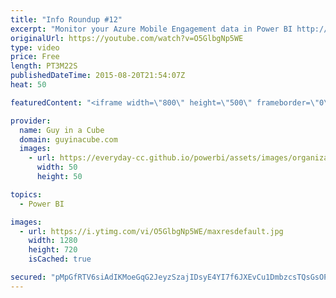 ```yaml
---
title: "Info Roundup #12"
excerpt: "Monitor your Azure Mobile Engagement data in Power BI http://blogs.msdn.com/b/powerbi/archive/2015/08/17/monitor-and-analyze-your-azure-mobile-engagement-data-in-power-bi.aspx  Calculated Columns and Measures in DAX (@marcorus) http://www.sqlbi.com/articles/calculated-columns-and-measures-in-dax/  Power"
originalUrl: https://youtube.com/watch?v=O5GlbgNp5WE
type: video
price: Free
length: PT3M22S
publishedDateTime: 2015-08-20T21:54:07Z
heat: 50

featuredContent: "<iframe width=\"800\" height=\"500\" frameborder=\"0\" src=\"https://www.youtube.com/embed/O5GlbgNp5WE\" allow=\"accelerometer; autoplay; encrypted-media; gyroscope; picture-in-picture\" allowfullscreen></iframe>"

provider:
  name: Guy in a Cube
  domain: guyinacube.com
  images:
    - url: https://everyday-cc.github.io/powerbi/assets/images/organizations/guyinacube.com-50x50.jpg
      width: 50
      height: 50

topics:
  - Power BI

images:
  - url: https://i.ytimg.com/vi/O5GlbgNp5WE/maxresdefault.jpg
    width: 1280
    height: 720
    isCached: true

secured: "pMpGfRTV6siAdIKMoeGqG2JeyzSzajIDsyE4YI7f6JXEvCu1DmbzcsTQsGsOPb2j0vvCmucAggL77lwkNsrqAten3w0gRWk12EmjqnOGlm1oOuJyw1UaNeaMhT7r1sb5+RIxbjXA8ohvNpLfBqO9lI1dk7/V/fcVfa/GUjfkriwGnFsWzIDqI4jdAWMYw1hWzBN2uV8qyQUvhfB+UEfv7QEejWWAml5yX+qL/TEdZYpLuq9eN33ZCILikotREWNALcHlWI/qzfb5+u5/n3uzkEFvE4LWdjMiq3b84D8TN/pLWdx6pEppXATodc1lYyJUAFZusE/tCY+mVBc+gr2jFirlszuQKZtGbybKbZTsB7Q2ESfJ/T0IyOgUB9E7gECpGVKaDxzQyqpnaDiqstWxPolJ6MNss3SPR7bZd0XYBxY=;mHJzgQapUv+eq6s/NLySgA=="
---
```


